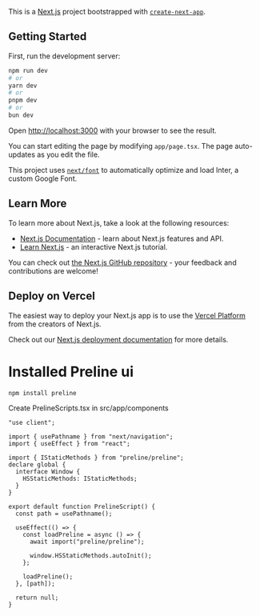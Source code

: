 This is a [Next.js](https://nextjs.org/) project bootstrapped with [`create-next-app`](https://github.com/vercel/next.js/tree/canary/packages/create-next-app).

## Getting Started

First, run the development server:

```bash
npm run dev
# or
yarn dev
# or
pnpm dev
# or
bun dev
```

Open [http://localhost:3000](http://localhost:3000) with your browser to see the result.

You can start editing the page by modifying `app/page.tsx`. The page auto-updates as you edit the file.

This project uses [`next/font`](https://nextjs.org/docs/basic-features/font-optimization) to automatically optimize and load Inter, a custom Google Font.

## Learn More

To learn more about Next.js, take a look at the following resources:

- [Next.js Documentation](https://nextjs.org/docs) - learn about Next.js features and API.
- [Learn Next.js](https://nextjs.org/learn) - an interactive Next.js tutorial.

You can check out [the Next.js GitHub repository](https://github.com/vercel/next.js/) - your feedback and contributions are welcome!

## Deploy on Vercel

The easiest way to deploy your Next.js app is to use the [Vercel Platform](https://vercel.com/new?utm_medium=default-template&filter=next.js&utm_source=create-next-app&utm_campaign=create-next-app-readme) from the creators of Next.js.

Check out our [Next.js deployment documentation](https://nextjs.org/docs/deployment) for more details.


# Installed Preline ui
`npm install preline`

Create PrelineScripts.tsx in src/app/components
```
"use client";

import { usePathname } from "next/navigation";
import { useEffect } from "react";

import { IStaticMethods } from "preline/preline";
declare global {
  interface Window {
    HSStaticMethods: IStaticMethods;
  }
}

export default function PrelineScript() {
  const path = usePathname();

  useEffect(() => {
    const loadPreline = async () => {
      await import("preline/preline");

      window.HSStaticMethods.autoInit();
    };

    loadPreline();
  }, [path]);

  return null;
}
```

